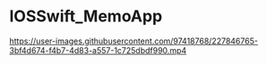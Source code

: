 # IOSSwift_MemoApp

https://user-images.githubusercontent.com/97418768/227846765-3bf4d674-f4b7-4d83-a557-1c725dbdf990.mp4
